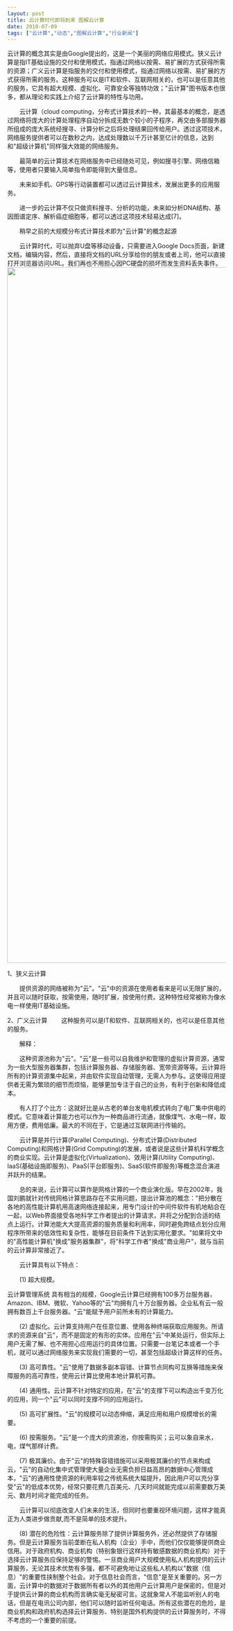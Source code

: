 ```yaml
---
layout: post
title: 云计算时代即将到来 图解云计算		
date: 2010-07-09
tags: ["云计算","动态","图解云计算","行业新闻"]
---
```


云计算的概念其实是由Google提出的，这是一个美丽的网络应用模式。狭义云计算是指IT基础设施的交付和使用模式，指通过网络以按需、易扩展的方式获得所需的资源；广义云计算是指服务的交付和使用模式，指通过网络以按需、易扩展的方式获得所需的服务。这种服务可以是IT和软件、互联网相关的，也可以是任意其他的服务，它具有超大规模、虚拟化、可靠安全等独特功效；"云计算"图书版本也很多，都从理论和实践上介绍了云计算的特性与功用。

　　云计算（cloud computing，分布式计算技术的一种，其最基本的概念，是透过网络将庞大的计算处理程序自动分拆成无数个较小的子程序，再交由多部服务器所组成的庞大系统经搜寻、计算分析之后将处理结果回传给用户。透过这项技术，网络服务提供者可以在数秒之内，达成处理数以千万计甚至亿计的信息，达到和"超级计算机"同样强大效能的网络服务。

　　最简单的云计算技术在网络服务中已经随处可见，例如搜寻引擎、网络信箱等，使用者只要输入简单指令即能得到大量信息。

　　未来如手机、GPS等行动装置都可以透过云计算技术，发展出更多的应用服务。

　　进一步的云计算不仅只做资料搜寻、分析的功能，未来如分析DNA结构、基因图谱定序、解析癌症细胞等，都可以透过这项技术轻易达成[7]。　

　　稍早之前的大规模分布式计算技术即为"云计算"的概念起源

　　云计算时代，可以抛弃U盘等移动设备，只需要进入Google Docs页面，新建文档，编辑内容，然后，直接将文档的URL分享给你的朋友或者上司，他可以直接打开浏览器访问URL。我们再也不用担心因PC硬盘的损坏而发生资料丢失事件。
<a href="computer-cloud.jpg"><img class="alignnone size-full wp-image-255" title="computer cloud" src="http://www.saqqdy.com/wp-content/uploads/2010/09/computer-cloud.jpg" alt="" width="1813" height="1605" /></a>

<!--nextpage-->1、狭义云计算
　　提供资源的网络被称为"云"。"云"中的资源在使用者看来是可以无限扩展的，并且可以随时获取，按需使用，随时扩展，按使用付费。这种特性经常被称为像水电一样使用IT基础设施。

2、广义云计算
　　这种服务可以是IT和软件、互联网相关的，也可以是任意其他的服务。

　　解释：

　　这种资源池称为"云"。"云"是一些可以自我维护和管理的虚拟计算资源，通常为一些大型服务器集群，包括计算服务器、存储服务器、宽带资源等等。云计算将所有的计算资源集中起来，并由软件实现自动管理，无需人为参与。这使得应用提供者无需为繁琐的细节而烦恼，能够更加专注于自己的业务，有利于创新和降低成本。

　　有人打了个比方：这就好比是从古老的单台发电机模式转向了电厂集中供电的模式。它意味着计算能力也可以作为一种商品进行流通，就像煤气、水电一样，取用方便，费用低廉。最大的不同在于，它是通过互联网进行传输的。

　　云计算是并行计算(Parallel Computing)、分布式计算(Distributed Computing)和网格计算(Grid Computing)的发展，或者说是这些计算机科学概念的商业实现。云计算是虚拟化(Virtualization)、效用计算(Utility Computing)、IaaS(基础设施即服务)、PaaS(平台即服务)、SaaS(软件即服务)等概念混合演进并跃升的结果。

　　总的来说，云计算可以算作是网格计算的一个商业演化版。早在2002年，我国刘鹏就针对传统网格计算思路存在不实用问题，提出计算池的概念："把分散在各地的高性能计算机用高速网络连接起来，用专门设计的中间件软件有机地粘合在一起，以Web界面接受各地科学工作者提出的计算请求，并将之分配到合适的结点上运行。计算池能大大提高资源的服务质量和利用率，同时避免跨结点划分应用程序所带来的低效性和复杂性，能够在目前条件下达到实用化要求。"如果将文中的"高性能计算机"换成"服务器集群"，将"科学工作者"换成"商业用户"，就与当前的云计算非常接近了。

　　云计算具有以下特点：

　　(1) 超大规模。

云计算管理系统
具有相当的规模，Google云计算已经拥有100多万台服务器， Amazon、IBM、微软、Yahoo等的"云"均拥有几十万台服务器。企业私有云一般拥有数百上千台服务器。"云"能赋予用户前所未有的计算能力。

　　(2) 虚拟化。云计算支持用户在任意位置、使用各种终端获取应用服务。所请求的资源来自"云"，而不是固定的有形的实体。应用在"云"中某处运行，但实际上用户无需了解、也不用担心应用运行的具体位置。只需要一台笔记本或者一个手机，就可以通过网络服务来实现我们需要的一切，甚至包括超级计算这样的任务。

　　(3) 高可靠性。"云"使用了数据多副本容错、计算节点同构可互换等措施来保障服务的高可靠性，使用云计算比使用本地计算机可靠。

　　(4) 通用性。云计算不针对特定的应用，在"云"的支撑下可以构造出千变万化的应用，同一个"云"可以同时支撑不同的应用运行。

　　(5) 高可扩展性。"云"的规模可以动态伸缩，满足应用和用户规模增长的需要。

　　(6) 按需服务。"云"是一个庞大的资源池，你按需购买；云可以象自来水，电，煤气那样计费。

　　(7) 极其廉价。由于"云"的特殊容错措施可以采用极其廉价的节点来构成云，"云"的自动化集中式管理使大量企业无需负担日益高昂的数据中心管理成本，"云"的通用性使资源的利用率较之传统系统大幅提升，因此用户可以充分享受"云"的低成本优势，经常只要花费几百美元、几天时间就能完成以前需要数万美元、数月时间才能完成的任务。

　　云计算可以彻底改变人们未来的生活，但同时也要重视环境问题，这样才能真正为人类进步做贡献,而不是简单的技术提升。

　　(8) 潜在的危险性：云计算服务除了提供计算服务外，还必然提供了存储服务。但是云计算服务当前垄断在私人机构（企业）手中，而他们仅仅能够提供商业信用。对于政府机构、商业机构（特别象银行这样持有敏感数据的商业机构）对于选择云计算服务应保持足够的警惕。一旦商业用户大规模使用私人机构提供的云计算服务，无论其技术优势有多强，都不可避免地让这些私人机构以"数据（信息）"的重要性挟制整个社会。对于信息社会而言，"信息"是至关重要的。另一方面，云计算中的数据对于数据所有者以外的其他用户云计算用户是保密的，但是对于提供云计算的商业机构而言确实毫无秘密可言。这就象常人不能监听别人的电话，但是在电讯公司内部，他们可以随时监听任何电话。所有这些潜在的危险，是商业机构和政府机构选择云计算服务、特别是国外机构提供的云计算服务时，不得不考虑的一个重要的前提。		